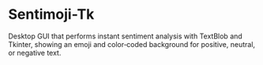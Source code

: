 # Sentimoji-Tk
Desktop GUI that performs instant sentiment analysis with TextBlob and Tkinter, showing an emoji and color‑coded background for positive, neutral, or negative text.
